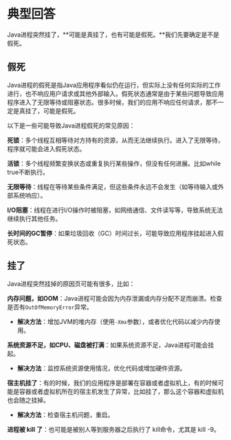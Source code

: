 # 典型回答


Java进程突然挂了，**可能是真挂了，也有可能是假死。**我们先要确定是不是假死。

## 假死


Java进程的假死是指Java应用程序看似仍在运行，但实际上没有任何实际的工作进行，也不响应用户请求或其他外部输入。假死状态通常是由于某些问题导致应用程序进入了无限等待或阻塞状态。很多时候，我们的应用不响应任何请求，那不一定是真挂了，可能是假死。



以下是一些可能导致Java进程假死的常见原因：



**死锁**：多个线程互相等待对方持有的资源，从而无法继续执行。进入了无限等待，程序就可能会进入假死状态。



**活锁**：多个线程频繁变换状态或重复执行某些操作，但没有任何进展。比如while true不断执行。



**无限等待**：线程在等待某些条件满足，但这些条件永远不会发生（如等待输入或外部系统响应）。



**I/O阻塞**：线程在进行I/O操作时被阻塞，如网络通信、文件读写等，导致系统无法继续执行其他任务。



**长时间的GC暂停**：如果垃圾回收（GC）时间过长，可能导致应用程序挂起进入假死状态。



## 挂了
Java进程突然挂掉的原因页可能有很多，比如：



**内存问题，如OOM**：Java进程可能会因为内存泄漏或内存分配不足而崩溃。检查是否有`OutOfMemoryError`异常。

+ **解决方法**：增加JVM的堆内存（使用`-Xmx`参数），或者优化代码以减少内存使用。



**系统资源不足，如CPU、磁盘被打满**：如果系统资源不足，Java进程可能会挂起。

+ **解决方法**：监控系统资源使用情况，优化代码或增加硬件资源。



**宿主机挂了**：有的时候，我们的应用程序是部署在容器或者虚拟机上，有的时候可能是容器或者虚拟机所在的宿主机发生了异常，比如挂了，那么这个容器和虚拟机也会随之挂掉。

+ **解决方法**：检查宿主机问题，重启。



**进程被 kill 了**：也可能是被别人等到服务器之后执行了 kill命令，尤其是 kill -9。

